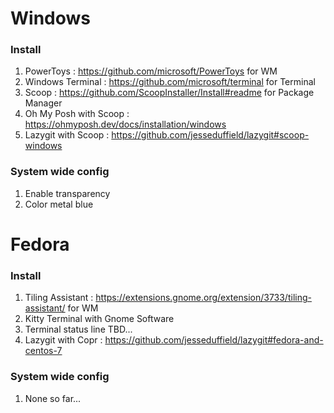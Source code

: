 # Windows

### Install
1. PowerToys : https://github.com/microsoft/PowerToys for WM
2. Windows Terminal : https://github.com/microsoft/terminal for Terminal
3. Scoop : https://github.com/ScoopInstaller/Install#readme for Package Manager
4. Oh My Posh with Scoop : https://ohmyposh.dev/docs/installation/windows
5. Lazygit with Scoop : https://github.com/jesseduffield/lazygit#scoop-windows

### System wide config
1. Enable transparency
2. Color metal blue

# Fedora

### Install
1. Tiling Assistant : https://extensions.gnome.org/extension/3733/tiling-assistant/ for WM
2. Kitty Terminal with Gnome Software
3. Terminal status line TBD...
4. Lazygit with Copr : https://github.com/jesseduffield/lazygit#fedora-and-centos-7

### System wide config
1. None so far...
